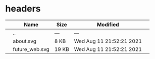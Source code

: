 # headers

<table><thead><tr class="header"><th></th><th>Name</th><th>Size</th><th>Modified</th><th></th></tr></thead><tbody><tr class="odd"><td></td><td><span class="goup">..</span></td><td>—</td><td>—</td><td></td></tr><tr class="even"><td></td><td><span class="name">about.svg</span></td><td>8 KB</td><td>Wed Aug 11 21:52:21 2021</td><td></td></tr><tr class="odd"><td></td><td><span class="name">future_web.svg</span></td><td>19 KB</td><td>Wed Aug 11 21:52:21 2021</td><td></td></tr></tbody></table>
